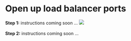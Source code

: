 # Open up load balancer ports

<b>Step 1:</b> instructions coming soon ...
<img src="../images/06-ports-setup/acs—ports-01.png"/>
<br><br><b>Step 2:</b> instructions coming soon ...
